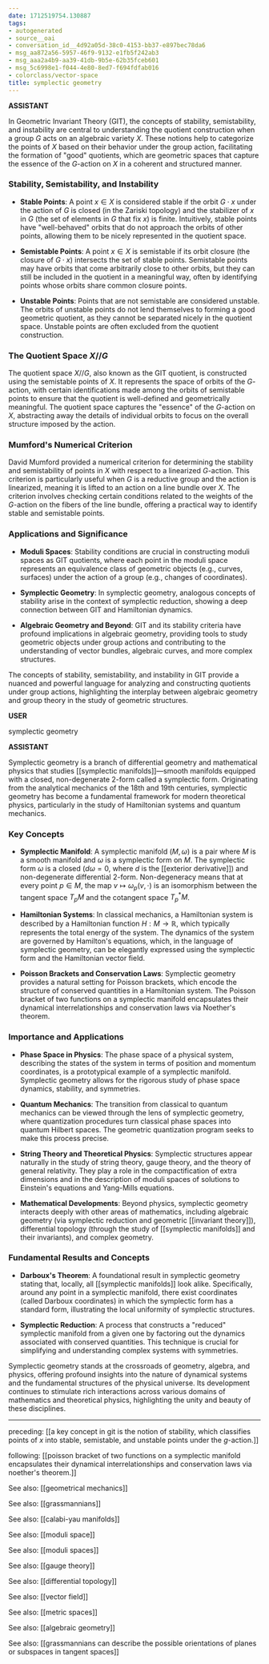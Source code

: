 ```yaml
---
date: 1712519754.130887
tags:
- autogenerated
- source__oai
- conversation_id__4d92a05d-38c0-4153-bb37-e897bec78da6
- msg_aa872a56-5957-46f9-9132-e1fb5f242ab3
- msg_aaa2a4b9-aa39-41db-9b5e-62b35fceb601
- msg_5c6998e1-f044-4e80-8ed7-f694fdfab016
- colorclass/vector-space
title: symplectic geometry
---
```


**ASSISTANT**

In Geometric Invariant Theory (GIT), the concepts of stability, semistability, and instability are central to understanding the quotient construction when a group $G$ acts on an algebraic variety $X$. These notions help to categorize the points of $X$ based on their behavior under the group action, facilitating the formation of "good" quotients, which are geometric spaces that capture the essence of the $G$-action on $X$ in a coherent and structured manner.

### Stability, Semistability, and Instability

- **Stable Points**: A point $x \in X$ is considered stable if the orbit $G \cdot x$ under the action of $G$ is closed (in the Zariski topology) and the stabilizer of $x$ in $G$ (the set of elements in $G$ that fix $x$) is finite. Intuitively, stable points have "well-behaved" orbits that do not approach the orbits of other points, allowing them to be nicely represented in the quotient space.

- **Semistable Points**: A point $x \in X$ is semistable if its orbit closure (the closure of $G \cdot x$) intersects the set of stable points. Semistable points may have orbits that come arbitrarily close to other orbits, but they can still be included in the quotient in a meaningful way, often by identifying points whose orbits share common closure points.

- **Unstable Points**: Points that are not semistable are considered unstable. The orbits of unstable points do not lend themselves to forming a good geometric quotient, as they cannot be separated nicely in the quotient space. Unstable points are often excluded from the quotient construction.

### The Quotient Space $X//G$

The quotient space $X//G$, also known as the GIT quotient, is constructed using the semistable points of $X$. It represents the space of orbits of the $G$-action, with certain identifications made among the orbits of semistable points to ensure that the quotient is well-defined and geometrically meaningful. The quotient space captures the "essence" of the $G$-action on $X$, abstracting away the details of individual orbits to focus on the overall structure imposed by the action.

### Mumford's Numerical Criterion

David Mumford provided a numerical criterion for determining the stability and semistability of points in $X$ with respect to a linearized $G$-action. This criterion is particularly useful when $G$ is a reductive group and the action is linearized, meaning it is lifted to an action on a line bundle over $X$. The criterion involves checking certain conditions related to the weights of the $G$-action on the fibers of the line bundle, offering a practical way to identify stable and semistable points.

### Applications and Significance

- **Moduli Spaces**: Stability conditions are crucial in constructing moduli spaces as GIT quotients, where each point in the moduli space represents an equivalence class of geometric objects (e.g., curves, surfaces) under the action of a group (e.g., changes of coordinates).

- **Symplectic Geometry**: In symplectic geometry, analogous concepts of stability arise in the context of symplectic reduction, showing a deep connection between GIT and Hamiltonian dynamics.

- **Algebraic Geometry and Beyond**: GIT and its stability criteria have profound implications in algebraic geometry, providing tools to study geometric objects under group actions and contributing to the understanding of vector bundles, algebraic curves, and more complex structures.

The concepts of stability, semistability, and instability in GIT provide a nuanced and powerful language for analyzing and constructing quotients under group actions, highlighting the interplay between algebraic geometry and group theory in the study of geometric structures.


**USER**

symplectic geometry


**ASSISTANT**

Symplectic geometry is a branch of differential geometry and mathematical physics that studies [[symplectic manifolds]]—smooth manifolds equipped with a closed, non-degenerate 2-form called a symplectic form. Originating from the analytical mechanics of the 18th and 19th centuries, symplectic geometry has become a fundamental framework for modern theoretical physics, particularly in the study of Hamiltonian systems and quantum mechanics.

### Key Concepts

- **Symplectic Manifold**: A symplectic manifold $(M, \omega)$ is a pair where $M$ is a smooth manifold and $\omega$ is a symplectic form on $M$. The symplectic form $\omega$ is a closed ($d\omega = 0$, where $d$ is the [[exterior derivative]]) and non-degenerate differential 2-form. Non-degeneracy means that at every point $p \in M$, the map $v \mapsto \omega_p(v, \cdot)$ is an isomorphism between the tangent space $T_pM$ and the cotangent space $T_p^*M$.

- **Hamiltonian Systems**: In classical mechanics, a Hamiltonian system is described by a Hamiltonian function $H: M \to \mathbb{R}$, which typically represents the total energy of the system. The dynamics of the system are governed by Hamilton's equations, which, in the language of symplectic geometry, can be elegantly expressed using the symplectic form and the Hamiltonian vector field.

- **Poisson Brackets and Conservation Laws**: Symplectic geometry provides a natural setting for Poisson brackets, which encode the structure of conserved quantities in a Hamiltonian system. The Poisson bracket of two functions on a symplectic manifold encapsulates their dynamical interrelationships and conservation laws via Noether's theorem.

### Importance and Applications

- **Phase Space in Physics**: The phase space of a physical system, describing the states of the system in terms of position and momentum coordinates, is a prototypical example of a symplectic manifold. Symplectic geometry allows for the rigorous study of phase space dynamics, stability, and symmetries.

- **Quantum Mechanics**: The transition from classical to quantum mechanics can be viewed through the lens of symplectic geometry, where quantization procedures turn classical phase spaces into quantum Hilbert spaces. The geometric quantization program seeks to make this process precise.

- **String Theory and Theoretical Physics**: Symplectic structures appear naturally in the study of string theory, gauge theory, and the theory of general relativity. They play a role in the compactification of extra dimensions and in the description of moduli spaces of solutions to Einstein's equations and Yang-Mills equations.

- **Mathematical Developments**: Beyond physics, symplectic geometry interacts deeply with other areas of mathematics, including algebraic geometry (via symplectic reduction and geometric [[invariant theory]]), differential topology (through the study of [[symplectic manifolds]] and their invariants), and complex geometry.

### Fundamental Results and Concepts

- **Darboux's Theorem**: A foundational result in symplectic geometry stating that, locally, all [[symplectic manifolds]] look alike. Specifically, around any point in a symplectic manifold, there exist coordinates (called Darboux coordinates) in which the symplectic form has a standard form, illustrating the local uniformity of symplectic structures.

- **Symplectic Reduction**: A process that constructs a "reduced" symplectic manifold from a given one by factoring out the dynamics associated with conserved quantities. This technique is crucial for simplifying and understanding complex systems with symmetries.

Symplectic geometry stands at the crossroads of geometry, algebra, and physics, offering profound insights into the nature of dynamical systems and the fundamental structures of the physical universe. Its development continues to stimulate rich interactions across various domains of mathematics and theoretical physics, highlighting the unity and beauty of these disciplines.


---

preceding: [[a key concept in git is the notion of stability, which classifies points of $x$ into stable, semistable, and unstable points under the $g$-action.]]  


following: [[poisson bracket of two functions on a symplectic manifold encapsulates their dynamical interrelationships and conservation laws via noether's theorem.]]

See also: [[geometrical mechanics]]


See also: [[grassmannians]]


See also: [[calabi-yau manifolds]]


See also: [[moduli space]]


See also: [[moduli spaces]]


See also: [[gauge theory]]


See also: [[differential topology]]


See also: [[vector field]]


See also: [[metric spaces]]


See also: [[algebraic geometry]]


See also: [[grassmannians can describe the possible orientations of planes or subspaces in tangent spaces]]